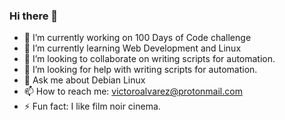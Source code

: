### Hi there 👋
- 🔭 I’m currently working on 100 Days of Code challenge
- 🌱 I’m currently learning Web Development and Linux
- 👯 I’m looking to collaborate on writing scripts for automation.
- 🤔 I’m looking for help with writing scripts for automation.
- 💬 Ask me about Debian Linux
- 📫 How to reach me: victoroalvarez@protonmail.com
- ⚡ Fun fact: I like film noir cinema.
